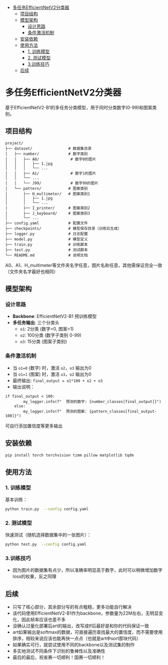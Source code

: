 - [多任务EfficientNetV2分类器](#多任务efficientnetv2分类器)
  - [项目结构](#项目结构)
  - [模型架构](#模型架构)
    - [设计思路](#设计思路)
    - [条件激活机制](#条件激活机制)
  - [安装依赖](#安装依赖)
  - [使用方法](#使用方法)
    - [1. 训练模型](#1-训练模型)
    - [2. 测试模型](#2-测试模型)
    - [3.训练技巧](#3训练技巧)
  - [后续](#后续)

# 多任务EfficientNetV2分类器

基于EfficientNetV2-B1的多任务分类模型，用于同时分类数字(0-99)和图案类别。

## 项目结构

```
project/
├── dataset/                # 数据集目录
│   ├── number/             # 数字类别
│   │   ├── A0/              # 数字0的图片
│   │   │   ├── 1.jpg
│   │   │   └── ...
│   │   ├── A1/              # 数字1的图片
│   │   └── ...
│   │   └── J99/             # 数字99的图片
│   └── pattern/            # 图案类别
│       ├── H_multimeter/   # 图案类别1
│       │   ├── 1.jpg
│       │   └── ...
│       ├── I_printer/      # 图案类别2
│       ├── J_keyboard/     # 图案类别3
│       └── ...
├── config.yaml             # 配置文件
├── checkpoints/            # 模型保存目录（训练后生成）
├── logger.py               # 日志配置
├── model.py                # 模型定义
├── train.py                # 训练脚本
├── test.py                 # 测试脚本
└── README.md               # 说明文档
```
A0、A1、H_multimeter等文件夹名字任意，图片名称任意，其他需保证完全一致（文件夹名字最好也相同）
## 模型架构

### 设计思路
- **Backbone**: EfficientNetV2-B1 预训练模型
- **多任务输出**: 三个分类头
  - `o1`: 2分类 (数字=0, 图案=1)
  - `o2`: 100分类 (数字子类别 0-99)
  - `o3`: 15分类 (图案子类别)

### 条件激活机制
- 当 `o1=0` (数字) 时，激活 `o2`，`o3` 输出为0
- 当 `o1=1` (图案) 时，激活 `o3`，`o2` 输出为0
- 最终输出: `final_output = o1*100 + o2 + o3`
- 输出说明：
```
if final_output < 100:
        my_logger.info(f"  预测的数字: {number_classes[final_output]}")
    else:
        my_logger.info(f"  预测的图案: {pattern_classes[final_output-100]}")
``` 
可自行添加置信度等更多输出
## 安装依赖

```bash
pip install torch torchvision timm pillow matplotlib tqdm
```

## 使用方法

### 1. 训练模型

基本训练：
```bash
python train.py  --config config.yaml
```

### 2. 测试模型

快速测试（随机选择数据集中的一张图片）：
```bash
python test.py  --config config.yaml
```

### 3.训练技巧
- 因为图片的数据集有点少，所以准确率明显高于数字，此时可以稍微增加数字loss的权重，反之同理

## 后续
- 只写了核心部分，其余部分写的有点粗糙，更多功能自行解决
- 该代码使用EfficientNetV2-B1作为backbone，参数量为22M左右，无明显变化，因此帧率应该也差不多
- 没确认过量化部署后art的输出，改写成tf后最好是和你的代码保证一致
- art如果输出是softmax的数据，可直接遍历查找最大的置信度，而不需要使用排序，相较来说应该也能再快一点点（也就是art中sort那块代码）
- 如果确实可行，就尝试使用不同的backbone以及测试集的制作
- 多实地测试不同条件下识别的鲁棒性以及准确性
- 最后的最后，祝省赛一切顺利！国赛一切顺利！
